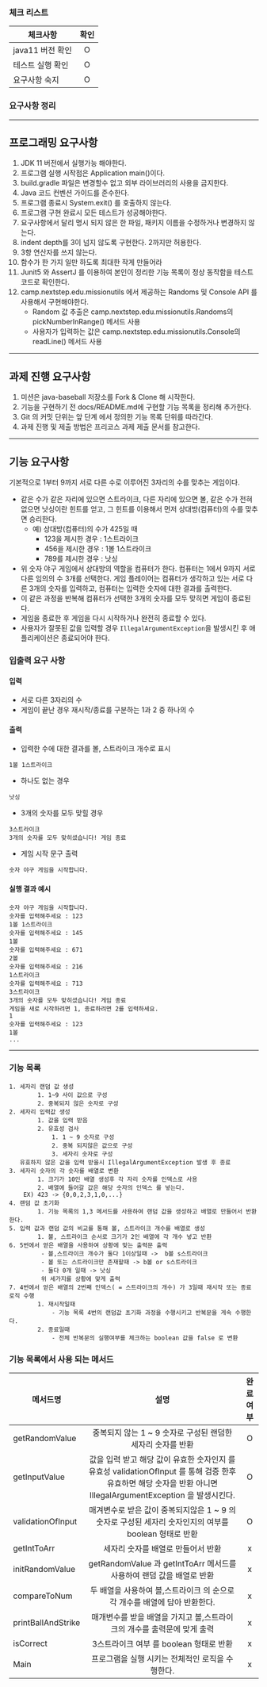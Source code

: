 ### 체크 리스트
| 체크사항 |  확인  |
|---------|:--:|
| java11 버전 확인   | O |
| 테스트 실행 확인   | O |
| 요구사항 숙지   | O |

### 요구사항 정리
***
## 프로그래밍 요구사항
1. JDK 11 버전에서 실행가능 해야한다.
2. 프로그램 실행 시작점은 Application main()이다.
3. build.gradle 파일은 변경할수 없고 외부 라이브러리의 사용을 금지한다.
4. Java 코드 컨벤션 가이드를 준수한다.
5. 프로그램 종료시 System.exit() 를 호출하지 않는다.
6. 프로그램 구현 완료시 모든 테스트가 성공해야한다.
7. 요구사항에서 달리 명시 되지 않은 한 파일, 패키지 이름을 수정하거나 변경하지 않는다.
8. indent depth를 3이 넘지 않도록 구현한다. 2까지만 허용한다.
9. 3항 연산자를 쓰지 않는다.
10. 함수가 한 가지 일만 하도록 최대한 작게 만들어라
11. Junit5 와 AssertJ 를 이용하여 본인이 정리한 기능 목록이 정상 동작함을 테스트 코드로 확인한다.
12. camp.nextstep.edu.missionutils 에서 제공하는 Randoms 및 Console API 를 사용해서 구현해야한다.
    - Random 값 추출은 camp.nextstep.edu.missionutils.Randoms의 pickNumberInRange() 메서드 사용
    - 사용자가 입력하는 값은 camp.nextstep.edu.missionutils.Console의 readLine() 메서드 사용
***
## 과제 진행 요구사항
1. 미션은 java-baseball 저장소를 Fork & Clone 해 시작한다.
2. 기능을 구현하기 전 docs/README.md에 구현할 기능 목록을 정리해 추가한다.
3. Git 의 커밋 단위는 앞 단계 에서 정의한 기능 목록 단위를 따라간다.
4. 과제 진행 및 제출 방법은 프리코스 과제 제출 문서를 참고한다.

***
## 기능 요구사항
기본적으로 1부터 9까지 서로 다른 수로 이루어진 3자리의 수를 맞추는 게임이다.

- 같은 수가 같은 자리에 있으면 스트라이크, 다른 자리에 있으면 볼, 같은 수가 전혀 없으면 낫싱이란 힌트를 얻고, 그 힌트를 이용해서 먼저 상대방(컴퓨터)의 수를 맞추면 승리한다.
    - 예) 상대방(컴퓨터)의 수가 425일 때
        - 123을 제시한 경우 : 1스트라이크
        - 456을 제시한 경우 : 1볼 1스트라이크
        - 789를 제시한 경우 : 낫싱
- 위 숫자 야구 게임에서 상대방의 역할을 컴퓨터가 한다. 컴퓨터는 1에서 9까지 서로 다른 임의의 수 3개를 선택한다. 게임 플레이어는 컴퓨터가 생각하고 있는 서로 다른 3개의 숫자를 입력하고, 컴퓨터는 입력한 숫자에 대한
  결과를 출력한다.
- 이 같은 과정을 반복해 컴퓨터가 선택한 3개의 숫자를 모두 맞히면 게임이 종료된다.
- 게임을 종료한 후 게임을 다시 시작하거나 완전히 종료할 수 있다.
- 사용자가 잘못된 값을 입력할 경우 `IllegalArgumentException`을 발생시킨 후 애플리케이션은 종료되어야 한다.

### 입출력 요구 사항

#### 입력

- 서로 다른 3자리의 수
- 게임이 끝난 경우 재시작/종료를 구분하는 1과 2 중 하나의 수

#### 출력

- 입력한 수에 대한 결과를 볼, 스트라이크 개수로 표시

```
1볼 1스트라이크
```

- 하나도 없는 경우

```
낫싱
```

- 3개의 숫자를 모두 맞힐 경우

```
3스트라이크
3개의 숫자를 모두 맞히셨습니다! 게임 종료
```

- 게임 시작 문구 출력

```
숫자 야구 게임을 시작합니다.
``` 

#### 실행 결과 예시

```
숫자 야구 게임을 시작합니다.
숫자를 입력해주세요 : 123
1볼 1스트라이크
숫자를 입력해주세요 : 145
1볼
숫자를 입력해주세요 : 671
2볼
숫자를 입력해주세요 : 216
1스트라이크
숫자를 입력해주세요 : 713
3스트라이크
3개의 숫자를 모두 맞히셨습니다! 게임 종료
게임을 새로 시작하려면 1, 종료하려면 2를 입력하세요.
1
숫자를 입력해주세요 : 123
1볼
...
```
***
### 기능 목록 
```
1. 세자리 랜덤 값 생성  
        1. 1~9 사이 값으로 구성  
        2. 중복되지 않은 숫자로 구성  
2. 세자리 입력값 생성    
        1. 값을 입력 받음    
        2. 유효성 검사    
            1. 1 ~ 9 숫자로 구성    
            2. 중복 되지않은 값으로 구성  
            3. 세자리 숫자로 구성   
   유효하지 않은 값을 입력 받을시 IllegalArgumentException 발생 후 종료  
3. 세자리 숫자의 각 숫자를 배열로 변환   
        1. 크기가 10인 배열 생성후 각 자리 숫자를 인덱스로 사용  
        2. 배열에 들어갈 값은 해당 숫자의 인덱스 를 넣는다.  
    EX) 423 -> {0,0,2,3,1,0,...}  
4. 랜덤 값 초기화 
        1. 기능 목록의 1,3 메서드를 사용하여 랜덤 값을 생성하고 배열로 만들어서 반환한다.
5. 입력 값과 랜덤 값의 비교를 통해 볼, 스트라이크 개수를 배열로 생성  
        1. 볼, 스트라이크 순서로 크기가 2인 배열에 각 개수 넣고 반환
6. 5번에서 얻은 배열을 사용하여 상황에 맞는 출력문 출력
         - 볼,스트라이크 개수가 둘다 1이상일때 ->  b볼 s스트라이크   
         - 볼 또는 스트라이크만 존재할때 -> b볼 or s스트라이크   
         - 둘다 0개 일때 -> 낫싱   
         위 세가지를 상황에 맞게 출력
7. 4번에서 얻은 배열의 2번째 인덱스( = 스트라이크의 개수) 가 3일때 재시작 또는 종료 로직 수행
        1. 재시작일때
            - 기능 목록 4번의 랜덤값 초기화 과정을 수행시키고 반복문을 게속 수행한다.
        2. 종료일때 
            - 전체 반복문의 실행여부를 체크하는 boolean 값을 false 로 변환 
```
### 기능 목록에서 사용 되는 메서드 
| 메서드명 | 설명 | 완료 여부 |  
|---|:---:|:-----:|
| getRandomValue | 중복되지 않는 1 ~ 9 숫자로 구성된 랜덤한 세자리 숫자를 반환  |   O   |  
| getInputValue | 값을 입력 받고 해당 값이 유효한 숫자인지 를 유효성 validationOfInput 를 통해 검증 한후 유효하면 해당 숫자을 반환 아니면 IllegalArgumentException 을 발생시킨다.  |   O   |  
| validationOfInput | 매겨변수로 받은 값이 중복되지않은 1 ~ 9 의 숫자로 구성된 세자리 숫자인지의 여부를 boolean 형태로 반환 |   O   |  
| getIntToArr | 세자리 숫자를 배열로 만들어서 반환 |   x   |  
| initRandomValue | getRandomValue 과 getIntToArr 메서드를 사용하여 랜덤 값을 배열로 반환 |   x   |  
| compareToNum | 두 배열을 사용하여 볼,스트라이크 의 순으로 각 개수를 배열에 담아 반환한다. |   x   |  
| printBallAndStrike | 매개변수를 받을 배열을 가지고 볼,스트라이크의 개수를 출력문에 맞게 출력 |   x   |  
| isCorrect | 3스트라이크 여부 를 boolean 형태로 반환 |   x   |  
| Main | 프로그램을 실행 시키는 전체적인 로직을 수행한다. |   x   |  
